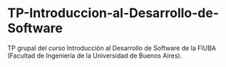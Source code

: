 # TP-Introduccion-al-Desarrollo-de-Software
TP grupal del curso Introducción al Desarrollo de Software de la FIUBA (Facultad de Ingeniería de la Universidad de Buenos Aires).
